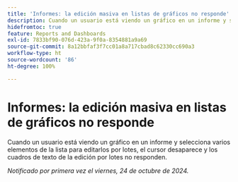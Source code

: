 ```yaml
---
title: 'Informes: la edición masiva en listas de gráficos no responde'
description: Cuando un usuario está viendo un gráfico en un informe y selecciona varios elementos de la lista para editarlos por lotes, el cursor desaparece y los cuadros de texto de la edición por lotes no responden.
hidefromtoc: true
feature: Reports and Dashboards
exl-id: 7833bf90-076d-423a-9f0a-8354881a9a69
source-git-commit: 8a12bbfaf3f7cc01a8a717cbad8c62330cc690a3
workflow-type: ht
source-wordcount: '86'
ht-degree: 100%

---
```


# Informes: la edición masiva en listas de gráficos no responde

<!--
>[!NOTE]
>
>This issue was fixed on November 21, 2024.
-->

Cuando un usuario está viendo un gráfico en un informe y selecciona varios elementos de la lista para editarlos por lotes, el cursor desaparece y los cuadros de texto de la edición por lotes no responden.

_Notificado por primera vez el viernes, 24 de octubre de 2024._

